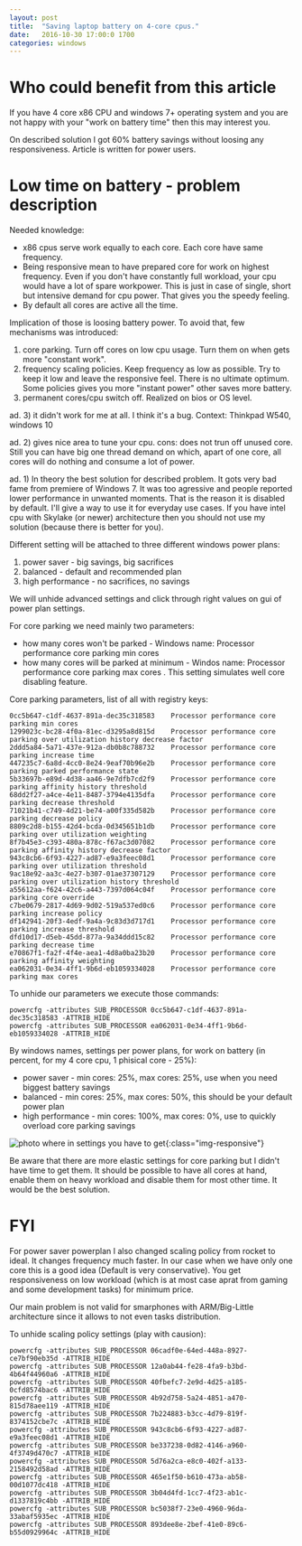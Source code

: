 ```yaml
---
layout: post
title:  "Saving laptop battery on 4-core cpus."
date:   2016-10-30 17:00:0 1700
categories: windows
---
```

# Who could benefit from this article
If you have 4 core x86 CPU and windows 7+ operating system and you are not happy with your "work on battery time" then this may interest you.

On described solution I got 60% battery savings without loosing any responsiveness. Article is written for power users.

# Low time on battery -  problem description
Needed knowledge: 
* x86 cpus serve work equally to each core. Each core have same frequency.
* Being responsive mean to have prepared core for work on highest frequency. Even if you don't have constantly full workload, your cpu would have a lot of spare workpower. This is just in case of single, short but intensive demand for cpu power. That gives you the speedy feeling.
* By default all cores are active all the time.

Implication of those is loosing battery power. To avoid that, few mechanisms was introduced:
1. core parking. Turn off cores on low cpu usage. Turn them on when gets more "constant work".
2. frequency scaling policies. Keep frequency as low as possible. Try to keep it low and leave the responsive feel. There is no ultimate optimum. Some policies gives you more "instant power" other saves more battery.
3. permanent cores/cpu switch off. Realized on bios or OS level.

ad. 3) it didn't work for me at all. I think it's a bug. Context: Thinkpad W540, windows 10

ad. 2) gives nice area to tune your cpu. cons: does not trun off unused core. Still you can have big one thread demand on which, apart of one core, all cores will do nothing and consume a lot of power. 

ad. 1) In theory the best solution for described problem. It gots very bad fame from premiere of Windows 7. It was too agressive and people reported lower performance in unwanted moments. That is the reason it is disabled by default. I'll give a way to use it for everyday use cases. If you have intel cpu with Skylake (or newer) architecture then you should not use my solution (because there is better for you).

Different setting will be attached to three different windows power plans:
1. power saver - big savings, big sacrifices
2. balanced - default and recommended plan
3. high performance - no sacrifices, no savings

We will unhide advanced settings and click through right values on gui of power plan settings.

For core parking we need mainly two parameters:
* how many cores won't be parked - Windows name: Processor performance core parking min cores
* how many cores will be parked at minimum - Windos name: Processor performance core parking max cores . This setting simulates well core disabling feature.

Core parking parameters, list of all with registry keys:
```
0cc5b647-c1df-4637-891a-dec35c318583	Processor performance core parking min cores
1299023c-bc28-4f0a-81ec-d3295a8d815d	Processor performance core parking over utilization history decrease factor
2ddd5a84-5a71-437e-912a-db0b8c788732	Processor performance core parking increase time
447235c7-6a8d-4cc0-8e24-9eaf70b96e2b	Processor performance core parking parked performance state
5b33697b-e89d-4d38-aa46-9e7dfb7cd2f9	Processor performance core parking affinity history threshold
68dd2f27-a4ce-4e11-8487-3794e4135dfa	Processor performance core parking decrease threshold
71021b41-c749-4d21-be74-a00f335d582b	Processor performance core parking decrease policy
8809c2d8-b155-42d4-bcda-0d345651b1db	Processor performance core parking over utilization weighting
8f7b45e3-c393-480a-878c-f67ac3d07082	Processor performance core parking affinity history decrease factor
943c8cb6-6f93-4227-ad87-e9a3feec08d1	Processor performance core parking over utilization threshold
9ac18e92-aa3c-4e27-b307-01ae37307129	Processor performance core parking over utilization history threshold
a55612aa-f624-42c6-a443-7397d064c04f	Processor performance core parking core override
c7be0679-2817-4d69-9d02-519a537ed0c6	Processor performance core parking increase policy
df142941-20f3-4edf-9a4a-9c83d3d717d1	Processor performance core parking increase threshold
dfd10d17-d5eb-45dd-877a-9a34ddd15c82	Processor performance core parking decrease time
e70867f1-fa2f-4f4e-aea1-4d8a0ba23b20	Processor performance core parking affinity weighting
ea062031-0e34-4ff1-9b6d-eb1059334028	Processor performance core parking max cores
```
To unhide our parameters we execute those commands:
```
powercfg -attributes SUB_PROCESSOR 0cc5b647-c1df-4637-891a-dec35c318583 -ATTRIB_HIDE
powercfg -attributes SUB_PROCESSOR ea062031-0e34-4ff1-9b6d-eb1059334028 -ATTRIB_HIDE
```

By windows names, settings per power plans, for work on battery (in percent, for my 4 core cpu, 1 phisical core - 25%):
* power saver - min cores: 25%, max cores: 25%, use when you need biggest battery savings
* balanced - min cores: 25%, max cores: 50%, this should be your default power plan
* high performance - min cores: 100%, max cores: 0%, use to quickly overload core parking savings

![photo where in settings you have to get](https://bitsum.com/images/parking_in_power_profile_settings.png){:class="img-responsive"}

Be aware that there are more elastic settings for core parking but I didn't have time to get them. It should be possible to have all cores at hand, enable them on heavy workload and disable them for most other time. It would be the best solution.

# FYI

For power saver powerplan I also changed scaling policy from rocket to ideal. It changes frequency much faster. In our case when we have only one core this is a good idea (Default is very conservative). You get responsiveness on low workload (which is at most case aprat from gaming and some development tasks) for minimum price.

Our main problem is not valid for smarphones with ARM/Big-Little architecture since it allows to not even tasks distribution.

To unhide scaling policy settings (play with causion):
```
powercfg -attributes SUB_PROCESSOR 06cadf0e-64ed-448a-8927-ce7bf90eb35d -ATTRIB_HIDE
powercfg -attributes SUB_PROCESSOR 12a0ab44-fe28-4fa9-b3bd-4b64f44960a6 -ATTRIB_HIDE
powercfg -attributes SUB_PROCESSOR 40fbefc7-2e9d-4d25-a185-0cfd8574bac6 -ATTRIB_HIDE
powercfg -attributes SUB_PROCESSOR 4b92d758-5a24-4851-a470-815d78aee119 -ATTRIB_HIDE
powercfg -attributes SUB_PROCESSOR 7b224883-b3cc-4d79-819f-8374152cbe7c -ATTRIB_HIDE
powercfg -attributes SUB_PROCESSOR 943c8cb6-6f93-4227-ad87-e9a3feec08d1 -ATTRIB_HIDE
powercfg -attributes SUB_PROCESSOR be337238-0d82-4146-a960-4f3749d470c7 -ATTRIB_HIDE
powercfg -attributes SUB_PROCESSOR 5d76a2ca-e8c0-402f-a133-2158492d58ad -ATTRIB_HIDE
powercfg -attributes SUB_PROCESSOR 465e1f50-b610-473a-ab58-00d1077dc418 -ATTRIB_HIDE
powercfg -attributes SUB_PROCESSOR 3b04d4fd-1cc7-4f23-ab1c-d1337819c4bb -ATTRIB_HIDE
powercfg -attributes SUB_PROCESSOR bc5038f7-23e0-4960-96da-33abaf5935ec -ATTRIB_HIDE
powercfg -attributes SUB_PROCESSOR 893dee8e-2bef-41e0-89c6-b55d0929964c -ATTRIB_HIDE
```
